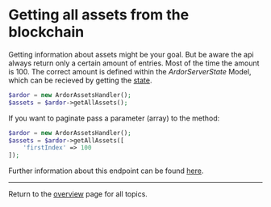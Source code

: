 # Getting all assets from the blockchain

Getting information about assets might be your goal. But be aware the api always return only a certain amount of entries. Most of the time the amount is 100. The correct amount is defined within the *ArdorServerState* Model, which can be recieved by getting the [state](../utils/getState.md).

```php
$ardor = new ArdorAssetsHandler();
$assets = $ardor->getAllAssets();
```


If you want to paginate pass a parameter (array) to the method:

```php
$ardor = new ArdorAssetsHandler();
$assets = $ardor->getAllAssets([
    'firstIndex' => 100
]);
```

Further information about this endpoint can be found [here](https://ardordocs.jelurida.com/Asset_Exchange#Get_All_Assets).

---
Return to the [overview](../overview.md) page for all topics.